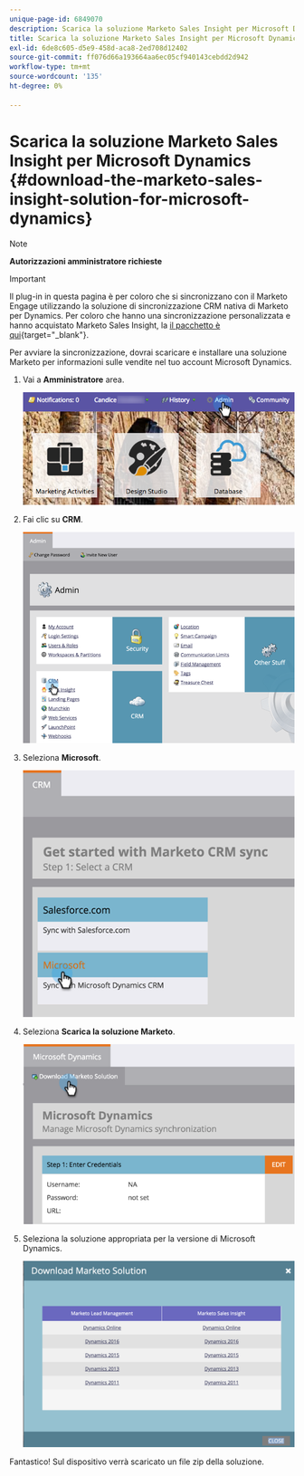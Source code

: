 ```yaml
---
unique-page-id: 6849070
description: Scarica la soluzione Marketo Sales Insight per Microsoft Dynamics - Documenti Marketo - Documentazione del prodotto
title: Scarica la soluzione Marketo Sales Insight per Microsoft Dynamics
exl-id: 6de8c605-d5e9-458d-aca8-2ed708d12402
source-git-commit: ff076d66a193664aa6ec05cf940143cebdd2d942
workflow-type: tm+mt
source-wordcount: '135'
ht-degree: 0%

---
```


# Scarica la soluzione Marketo Sales Insight per Microsoft Dynamics {#download-the-marketo-sales-insight-solution-for-microsoft-dynamics}

>[!NOTE]
>
>**Autorizzazioni amministratore richieste**

>[!IMPORTANT]
>
>Il plug-in in questa pagina è per coloro che si sincronizzano con il Marketo Engage utilizzando la soluzione di sincronizzazione CRM nativa di Marketo per Dynamics. Per coloro che hanno una sincronizzazione personalizzata e hanno acquistato Marketo Sales Insight, la [il pacchetto è qui](https://mktg-cdn.marketo.com/community/MarketoSalesInsight_NonNative.zip){target=&quot;_blank&quot;}.

Per avviare la sincronizzazione, dovrai scaricare e installare una soluzione Marketo per informazioni sulle vendite nel tuo account Microsoft Dynamics.

1. Vai a **Amministratore** area.

   ![](assets/mainnavhand.png)

1. Fai clic su **CRM**.

   ![](assets/image2015-3-11-13-3a7-3a11.png)

1. Seleziona **Microsoft**.

   ![](assets/image2016-5-3.png)

1. Seleziona **Scarica la soluzione Marketo**.

   ![](assets/image2015-3-11-13-3a10-3a4.png)

1. Seleziona la soluzione appropriata per la versione di Microsoft Dynamics.

   ![](assets/msd-online.png)

Fantastico! Sul dispositivo verrà scaricato un file zip della soluzione.
